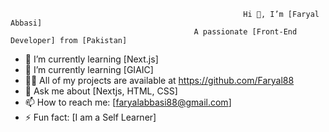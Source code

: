                                                         Hi 👋, I’m [Faryal Abbasi]
                                             A passionate [Front-End Developer] from [Pakistan]

- 🔭 I’m currently learning [Next.js]
- 🌱 I’m currently learning [GIAIC]
- 👨‍💻 All of my projects are available at https://github.com/Faryal88
- 💬 Ask me about [Nextjs, HTML, CSS]
- 📫 How to reach me: [faryalabbasi88@gmail.com]
- ⚡ Fun fact: [I am a Self Learner]





